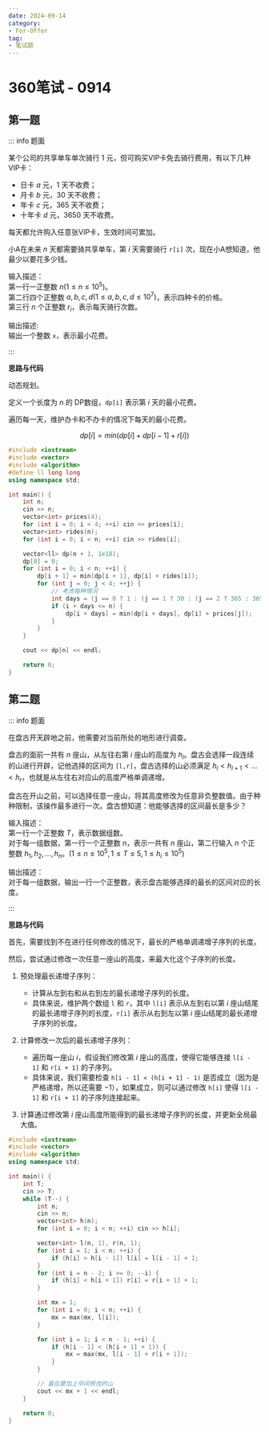 ```yaml
---
date: 2024-09-14
category: 
- For-Offer
tag: 
- 笔试题 
---
```


# 360笔试 - 0914

<!-- more -->

## 第一题

::: info 题面

某个公司的共享单车单次骑行 $1$ 元，但可购买VIP卡免去骑行费用，有以下几种VIP卡：

- 日卡 $a$ 元，$1$ 天不收费；
- 月卡 $b$ 元，$30$ 天不收费；
- 年卡 $c$ 元，$365$ 天不收费；
- 十年卡 $d$ 元，$3650$ 天不收费。

每天都允许购入任意张VIP卡，生效时间可累加。

小A在未来 $n$ 天都需要骑共享单车，第 $i$ 天需要骑行 `r[i]` 次，现在小A想知道，他最少以要花多少钱。

输入描述：  
第一行一正整数 $n(1≤n≤10^5)$。  
第二行四个正整数 $a,b,c,d(1≤a,b,c,d≤10^7)$，表示四种卡的价格。  
第三行 $n$ 个正整数 $r_i$，表示每天骑行次数。  

输出描述:  
输出一个整数 `x`，表示最小花费。

:::

**思路与代码**

动态规划。

定义一个长度为 $n$ 的 DP数组，`dp[i]` 表示第 $i$ 天的最小花费。

遍历每一天，维护办卡和不办卡的情况下每天的最小花费。

$$
dp[i] = min(dp[i] + dp[i - 1] + r[i])
$$

```cpp
#include <iostream>
#include <vector>
#include <algorithm>
#define ll long long
using namespace std;

int main() {
    int n;
    cin >> n;
    vector<int> prices(4);
    for (int i = 0; i < 4; ++i) cin >> prices[i];
    vector<int> rides(n);
    for (int i = 0; i < n; ++i) cin >> rides[i];

    vector<ll> dp(n + 1, 1e18);
    dp[0] = 0;
    for (int i = 0; i < n; ++i) {
        dp[i + 1] = min(dp[i + 1], dp[i] + rides[i]);
        for (int j = 0; j < 4; ++j) {
            // 考虑每种情况
            int days = (j == 0 ? 1 : (j == 1 ? 30 : (j == 2 ? 365 : 3650)));
            if (i + days <= n) {
                dp[i + days] = min(dp[i + days], dp[i] + prices[j]);
            }
        }
    }

    cout << dp[n] << endl;

    return 0;
}
```

## 第二题

::: info 题面

在盘古开天辟地之前，他需要对当前所处的地形进行调查。

盘古的面前一共有 $n$ 座山，从左往右第 $i$ 座山的高度为 $h_i$。盘古会选择一段连续的山进行开辟，记他选择的区间为 `[l,r]`，盘古选择的山必须满足 $h_l<h_{l+1}<...<h_r$，也就是从左往右对应山的高度严格单调递增。

盘古在开山之前，可以选择任意一座山，将其高度修改为任意非负整数值。由于种种限制，该操作最多进行一次。盘古想知道：他能够选择的区间最长是多少？

输入描述：   
第一行一个正整数 $T$，表示数据组数。  
对于每一组数据，第一行一个正整数 $n$，表示一共有 $n$ 座山，第二行输入 $n$ 个正整数 $h_1,h_2,...,h_n$。$(1≤n≤10^5,1≤T≤5,1≤h_i≤10^5)$  

输出描述：  
对于每一组数据，输出一行一个正整数，表示盘古能够选择的最长的区间对应的长度。

:::

**思路与代码**

首先，需要找到不在进行任何修改的情况下，最长的严格单调递增子序列的长度。

然后，尝试通过修改一次任意一座山的高度，来最大化这个子序列的长度。

1. 预处理最长递增子序列：

   - 计算从左到右和从右到左的最长递增子序列的长度。
   - 具体来说，维护两个数组 `l` 和 `r`，其中 `l[i]` 表示从左到右以第 $i$ 座山结尾的最长递增子序列的长度，`r[i]` 表示从右到左以第 $i$ 座山结尾的最长递增子序列的长度。

2. 计算修改一次后的最长递增子序列：

   - 遍历每一座山 $i$，假设我们修改第 $i$ 座山的高度，使得它能够连接 `l[i - 1]` 和 `r[i + 1]` 的子序列。
   - 具体来说，我们需要检查 `h[i - 1] < (h[i + 1] - 1)` 是否成立（因为是严格递增，所以还需要 $-1$），如果成立，则可以通过修改 `h[i]` 使得 `l[i - 1]` 和 `r[i + 1]` 的子序列连接起来。

3. 计算通过修改第 $i$ 座山高度所能得到的最长递增子序列的长度，并更新全局最大值。

```cpp
#include <iostream>
#include <vector>
#include <algorithm>
using namespace std;

int main() {
    int T;
    cin >> T;
    while (T--) {
        int n;
        cin >> n;
        vector<int> h(n);
        for (int i = 0; i < n; ++i) cin >> h[i];

        vector<int> l(n, 1), r(n, 1);
        for (int i = 1; i < n; ++i) {
            if (h[i] > h[i - 1]) l[i] = l[i - 1] + 1;
        }
        for (int i = n - 2; i >= 0; --i) {
            if (h[i] < h[i + 1]) r[i] = r[i + 1] + 1;
        }

        int mx = 1;
        for (int i = 0; i < n; ++i) {
            mx = max(mx, l[i]);
        }

        for (int i = 1; i < n - 1; ++i) {
            if (h[i - 1] < (h[i + 1] + 1)) {
                mx = max(mx, l[i - 1] + r[i + 1]);
            }
        }

        // 最后要加上中间修改的山
        cout << mx + 1 << endl;
    }

    return 0;
}

```

